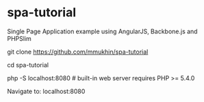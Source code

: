 spa-tutorial
============

Single Page Application example using AngularJS, Backbone.js and PHPSlim

git clone https://github.com/mmukhin/spa-tutorial

cd spa-tutorial

php -S localhost:8080 # built-in web server requires PHP >= 5.4.0

Navigate to: localhost:8080